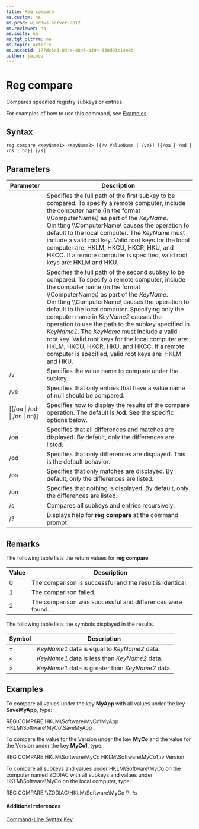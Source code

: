 ```yaml
---
title: Reg compare
ms.custom: na
ms.prod: windows-server-2012
ms.reviewer: na
ms.suite: na
ms.tgt_pltfrm: na
ms.topic: article
ms.assetid: 177dc6a3-034e-4846-a394-330d03c14e0b
author: jaimeo
---
```

# Reg compare
Compares specified registry subkeys or entries.  
  
For examples of how to use this command, see [Examples](#BKMK_examples).  
  
## Syntax  
  
```  
reg compare <KeyName1> <KeyName2> [{/v ValueName | /ve}] [{/oa | /od | /os | on}] [/s]  
```  
  
## Parameters  
  
|Parameter|Description|  
|-------------|---------------|  
|<KeyName1>|Specifies the full path of the first subkey to be compared. To specify a remote computer, include the computer name \(in the format \\\\ComputerName\\\) as part of the *KeyName*. Omitting \\\\ComputerName\\ causes the operation to default to the local computer. The *KeyName* must include a valid root key. Valid root keys for the local computer are: HKLM, HKCU, HKCR, HKU, and HKCC. If a remote computer is specified, valid root keys are: HKLM and HKU.|  
|<KeyName2>|Specifies the full path of the second subkey to be compared. To specify a remote computer, include the computer name \(in the format \\\\ComputerName\\\) as part of the *KeyName*. Omitting \\\\ComputerName\\ causes the operation to default to the local computer. Specifying only the computer name in *KeyName2* causes the operation to use the path to the subkey specified in *KeyName1*. The *KeyName* must include a valid root key. Valid root keys for the local computer are: HKLM, HKCU, HKCR, HKU, and HKCC. If a remote computer is specified, valid root keys are: HKLM and HKU.|  
|\/v <ValueName>|Specifies the value name to compare under the subkey.|  
|\/ve|Specifies that only entries that have a value name of null should be compared.|  
|\[{\/oa &#124; \/od &#124; \/os &#124; on}\]|Specifies how to display the results of the compare operation. The default is **\/od**. See the specific options below.|  
|\/oa|Specifies that all differences and matches are displayed. By default, only the differences are listed.|  
|\/od|Specifies that only differences are displayed. This is the default behavior.|  
|\/os|Specifies that only matches are displayed. By default, only the differences are listed.|  
|\/on|Specifies that nothing is displayed. By default, only the differences are listed.|  
|\/s|Compares all subkeys and entries recursively.|  
|\/?|Displays help for **reg compare** at the command prompt.|  
  
## Remarks  
The following table lists the return values for **reg compare**.  
  
|Value|Description|  
|---------|---------------|  
|0|The comparison is successful and the result is identical.|  
|1|The comparison failed.|  
|2|The comparison was successful and differences were found.|  
  
The following table lists the symbols displayed in the results.  
  
|Symbol|Description|  
|----------|---------------|  
|\=|*KeyName1* data is equal to *KeyName2* data.|  
|<|*KeyName1* data is less than *KeyName2* data.|  
|>|*KeyName1* data is greater than *KeyName2* data.|  
  
## <a name="BKMK_examples"></a>Examples  
To compare all values under the key **MyApp** with all values under the key **SaveMyApp**, type:  
  
REG COMPARE HKLM\\Software\\MyCo\\MyApp HKLM\\Software\\MyCo\\SaveMyApp  
  
To compare the value for the Version under the key **MyCo** and the value for the Version under the key **MyCo1**, type:  
  
REG COMPARE HKLM\\Software\\MyCo HKLM\\Software\\MyCo1 \/v Version  
  
To compare all subkeys and values under HKLM\\Software\\MyCo on the computer named ZODIAC with all subkeys and values under HKLM\\Software\\MyCo on the local computer, type:  
  
REG COMPARE \\\\ZODIAC\\HKLM\\Software\\MyCo \\\\. \/s  
  
#### Additional references  
[Command-Line Syntax Key](../Topic/Command-Line-Syntax-Key.md)  
  
